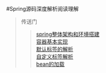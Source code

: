 #Spring源码深度解析阅读理解
>传送门
>> [spring整体架构和环境搭建](https://github.com/yehuali/springSource/tree/master/note/char1.md) <br>
>> [容器基本实现](https://github.com/yehuali/springSource/tree/master/note/char2.md) <br>
>> [默认标签的解析](https://github.com/yehuali/springSource/tree/master/note/char3.md)<br>
>> [自定义标签解析](https://github.com/yehuali/springSource/tree/master/note/char4.md)<br>
>> [bean的加载](https://github.com/yehuali/springSource/tree/master/note/char5.md)<br>


